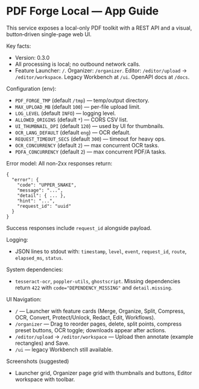 # PDF Forge Local — App Guide

This service exposes a local-only PDF toolkit with a REST API and a visual, button‑driven single-page web UI.

Key facts:
- Version: 0.3.0
- All processing is local; no outbound network calls.
- Feature Launcher: `/`. Organizer: `/organizer`. Editor: `/editor/upload` → `/editor/workspace`. Legacy Workbench at `/ui`. OpenAPI docs at `/docs`.

Configuration (env):
- `PDF_FORGE_TMP` (default `/tmp`) — temp/output directory.
- `MAX_UPLOAD_MB` (default `100`) — per-file upload limit.
- `LOG_LEVEL` (default `INFO`) — logging level.
- `ALLOWED_ORIGINS` (default `*`) — CORS CSV list.
- `UI_THUMBNAIL_DPI` (default `120`) — used by UI for thumbnails.
- `OCR_LANG_DEFAULT` (default `eng`) — OCR default.
- `REQUEST_TIMEOUT_SECS` (default `300`) — timeout for heavy ops.
- `OCR_CONCURRENCY` (default `2`) — max concurrent OCR tasks.
- `PDFA_CONCURRENCY` (default `2`) — max concurrent PDF/A tasks.

Error model:
All non-2xx responses return:
```
{
  "error": {
    "code": "UPPER_SNAKE",
    "message": "...",
    "detail": { ... },
    "hint": "...",
    "request_id": "uuid"
  }
}
```

Success responses include `request_id` alongside payload.

Logging:
- JSON lines to stdout with: `timestamp`, `level`, `event`, `request_id`, `route`, `elapsed_ms`, `status`.

System dependencies:
- `tesseract-ocr`, `poppler-utils`, `ghostscript`.
Missing dependencies return `422` with `code="DEPENDENCY_MISSING"` and `detail.missing`.

UI Navigation:
- `/` — Launcher with feature cards (Merge, Organize, Split, Compress, OCR, Convert, Protect/Unlock, Redact, Edit, Workflows).
- `/organizer` — Drag to reorder pages, delete, split points, compress preset buttons, OCR toggle; downloads appear after actions.
- `/editor/upload` → `/editor/workspace` — Upload then annotate (example rectangles) and Save.
- `/ui` — legacy Workbench still available.

Screenshots (suggested)
- Launcher grid, Organizer page grid with thumbnails and buttons, Editor workspace with toolbar.
